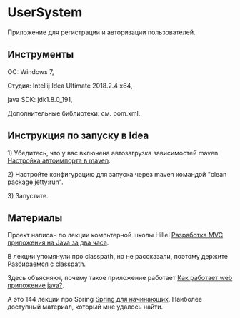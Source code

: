 # UserSystem
<p>Приложение для регистрации и авторизации пользователей.</p>
<h2>Инструменты</h2>
<p>ОС: Windows 7,</p>
<p>Студия: Intellij Idea Ultimate 2018.2.4 x64,</p>
<p>java SDK: jdk1.8.0_191,</p>
<p>Дополнительные библиотеки: см. pom.xml.</p>

<h2>Инструкция по запуску в Idea</h2>
<p>1) Убедитесь, что у вас включена автозагрузка зависимостей maven 
<a href="http://qaru.site/questions/20701/import-maven-dependencies-in-intellij-idea">Настройка автоимпорта в maven</a>.</p>
<p>2) Настройте конфигурацию для запуска через maven командой "clean package jetty:run".</p>
<p>3) Запустите.</p>

<h2>Материалы</h2>
<p>Проект написан по лекции компьтерной школы Hillel <a href="https://www.youtube.com/watch?v=Z9dvZyEofAg">
Разработка MVC приложения на Java за два часа</a>.</p>
<p>В лекции упомянули про classpath, но не рассказали, поэтому держите <a href="http://pr0java.blogspot.com/2015/04/classpath-java.html">Разбираемся с classpath</a>.</p>
<p>Здесь объясняют, почему такое приложение работает 
<a href="https://ru.stackoverflow.com/questions/500359/%D0%9A%D0%B0%D0%BA-%D1%80%D0%B0%D0%B1%D0%BE%D1%82%D0%B0%D0%B5%D1%82-web-%D0%BF%D1%80%D0%B8%D0%BB%D0%BE%D0%B6%D0%B5%D0%BD%D0%B8%D0%B5-java">Как работает web приложение java?</a>.<p>
<p>А это 144 лекции про Spring <a href="https://proglib.io/p/java-spring/">Spring для начинающих</a>. Наиболее доступный 
материал, который мне удалось найти.</p> 
